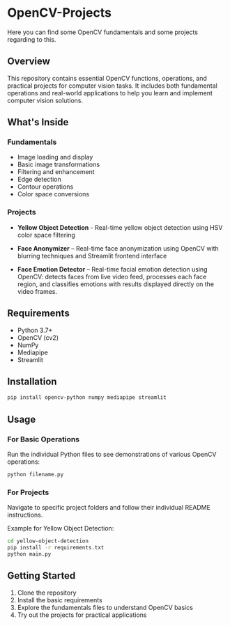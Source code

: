 # OpenCV-Projects

Here you can find some OpenCV fundamentals and some projects regarding to this.

## Overview

This repository contains essential OpenCV functions, operations, and practical projects for computer vision tasks. It includes both fundamental operations and real-world applications to help you learn and implement computer vision solutions.

## What's Inside

### Fundamentals
- Image loading and display
- Basic image transformations
- Filtering and enhancement
- Edge detection
- Contour operations
- Color space conversions

### Projects
- **Yellow Object Detection** - Real-time yellow object detection using HSV color space filtering

- **Face Anonymizer** – Real-time face anonymization using OpenCV with blurring techniques and Streamlit frontend interface

- **Face Emotion Detector** – Real-time facial emotion detection using OpenCV: detects faces from live video feed, processes each face region, and classifies emotions with results displayed directly on the video frames.


## Requirements

- Python 3.7+
- OpenCV (cv2)
- NumPy
- Mediapipe
- Streamlit

## Installation

```bash
pip install opencv-python numpy mediapipe streamlit
```

## Usage

### For Basic Operations
Run the individual Python files to see demonstrations of various OpenCV operations:

```bash
python filename.py
```

### For Projects
Navigate to specific project folders and follow their individual README instructions.

Example for Yellow Object Detection:
```bash
cd yellow-object-detection
pip install -r requirements.txt
python main.py
```

## Getting Started

1. Clone the repository
2. Install the basic requirements
3. Explore the fundamentals files to understand OpenCV basics
4. Try out the projects for practical applications

